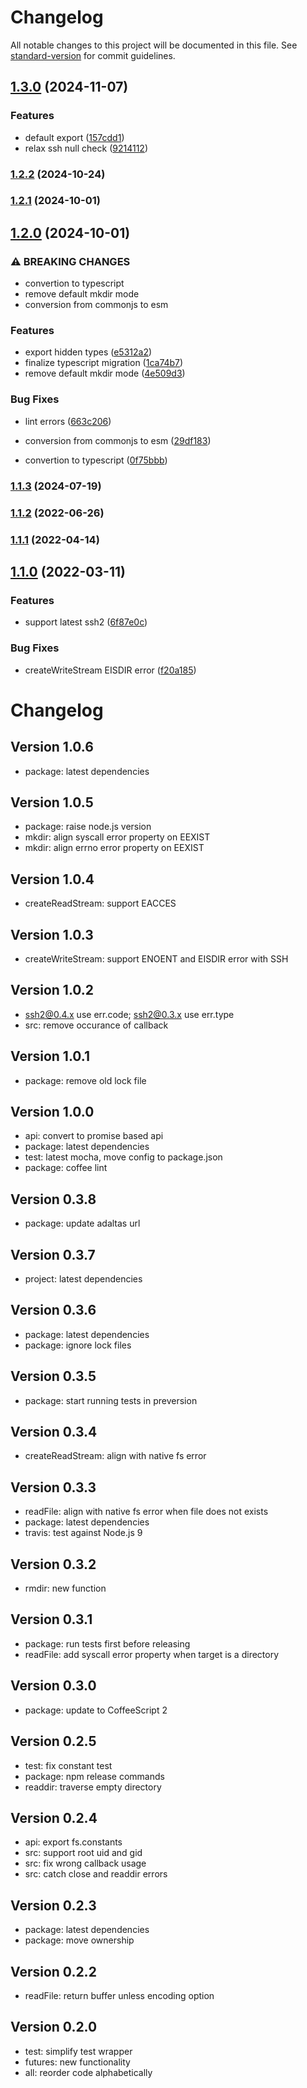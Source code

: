 # Changelog

All notable changes to this project will be documented in this file. See [standard-version](https://github.com/conventional-changelog/standard-version) for commit guidelines.

## [1.3.0](https://github.com/adaltas/node-ssh2-fs/compare/v1.2.2...v1.3.0) (2024-11-07)

### Features

- default export ([157cdd1](https://github.com/adaltas/node-ssh2-fs/commit/157cdd1415de1cc1440dee468c091a3364f07539))
- relax ssh null check ([9214112](https://github.com/adaltas/node-ssh2-fs/commit/92141121dacbd079e7a8a4cbb1da6ef084821c03))

### [1.2.2](https://github.com/adaltas/node-ssh2-fs/compare/v1.2.1...v1.2.2) (2024-10-24)

### [1.2.1](https://github.com/adaltas/node-ssh2-fs/compare/v1.2.0...v1.2.1) (2024-10-01)

## [1.2.0](https://github.com/adaltas/node-ssh2-fs/compare/v1.1.3...v1.2.0) (2024-10-01)

### ⚠ BREAKING CHANGES

- convertion to typescript
- remove default mkdir mode
- conversion from commonjs to esm

### Features

- export hidden types ([e5312a2](https://github.com/adaltas/node-ssh2-fs/commit/e5312a2e0efc7cc0e8058ffbc9f22cdb5b24f0de))
- finalize typescript migration ([1ca74b7](https://github.com/adaltas/node-ssh2-fs/commit/1ca74b721ef26822703c1cace0f8390fd0a00474))
- remove default mkdir mode ([4e509d3](https://github.com/adaltas/node-ssh2-fs/commit/4e509d38920dd5d321d40a3935c42342ef7ff8c2))

### Bug Fixes

- lint errors ([663c206](https://github.com/adaltas/node-ssh2-fs/commit/663c20603b1a5428041da3fbd0a861c07ccd04ec))

- conversion from commonjs to esm ([29df183](https://github.com/adaltas/node-ssh2-fs/commit/29df1835174d11f3f6919bb5ba0921bf2966d8ce))
- convertion to typescript ([0f75bbb](https://github.com/adaltas/node-ssh2-fs/commit/0f75bbb7b62234f68d462a07c69da7fc5614273e))

### [1.1.3](https://github.com/adaltas/node-ssh2-fs/compare/v1.1.2...v1.1.3) (2024-07-19)

### [1.1.2](https://github.com/adaltas/node-ssh2-fs/compare/v1.1.1...v1.1.2) (2022-06-26)

### [1.1.1](https://github.com/adaltas/node-ssh2-fs/compare/v1.1.0...v1.1.1) (2022-04-14)

## [1.1.0](https://github.com/adaltas/node-ssh2-fs/compare/v1.0.6...v1.1.0) (2022-03-11)

### Features

- support latest ssh2 ([6f87e0c](https://github.com/adaltas/node-ssh2-fs/commit/6f87e0c56a939972f86b9ee2c57cb6a18ef7a6be))

### Bug Fixes

- createWriteStream EISDIR error ([f20a185](https://github.com/adaltas/node-ssh2-fs/commit/f20a185374274c6d45f16c5741ebfda182266689))

# Changelog

## Version 1.0.6

- package: latest dependencies

## Version 1.0.5

- package: raise node.js version
- mkdir: align syscall error property on EEXIST
- mkdir: align errno error property on EEXIST

## Version 1.0.4

- createReadStream: support EACCES

## Version 1.0.3

- createWriteStream: support ENOENT and EISDIR error with SSH

## Version 1.0.2

- ssh2@0.4.x use err.code; ssh2@0.3.x use err.type
- src: remove occurance of callback

## Version 1.0.1

- package: remove old lock file

## Version 1.0.0

- api: convert to promise based api
- package: latest dependencies
- test: latest mocha, move config to package.json
- package: coffee lint

## Version 0.3.8

- package: update adaltas url

## Version 0.3.7

- project: latest dependencies

## Version 0.3.6

- package: latest dependencies
- package: ignore lock files

## Version 0.3.5

- package: start running tests in preversion

## Version 0.3.4

- createReadStream: align with native fs error

## Version 0.3.3

- readFile: align with native fs error when file does not exists
- package: latest dependencies
- travis: test against Node.js 9

## Version 0.3.2

- rmdir: new function

## Version 0.3.1

- package: run tests first before releasing
- readFile: add syscall error property when target is a directory

## Version 0.3.0

- package: update to CoffeeScript 2

## Version 0.2.5

- test: fix constant test
- package: npm release commands
- readdir: traverse empty directory

## Version 0.2.4

- api: export fs.constants
- src: support root uid and gid
- src: fix wrong callback usage
- src: catch close and readdir errors

## Version 0.2.3

- package: latest dependencies
- package: move ownership

## Version 0.2.2

- readFile: return buffer unless encoding option

## Version 0.2.0

- test: simplify test wrapper
- futures: new functionality
- all: reorder code alphabetically
